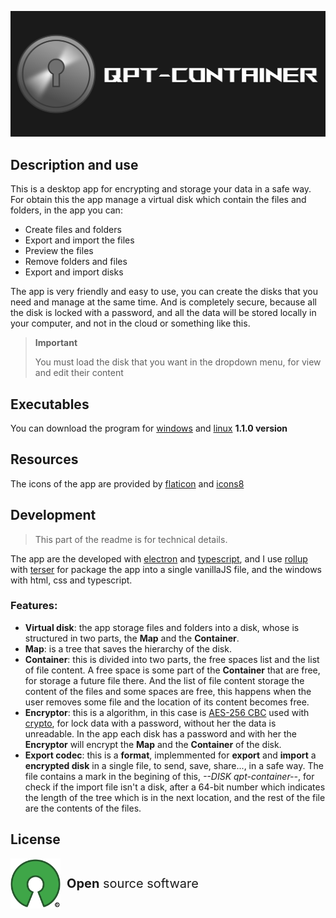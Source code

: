 <p align="center">
  <img src="assets/logo_with_name.png">
</p>

## Description and use

This is a desktop app for encrypting and storage your data in a safe way.
For obtain this the app manage a virtual disk which contain the files and folders, in the app you can:

- Create files and folders
- Export and import the files
- Preview the files
- Remove folders and files
- Export and import disks

The app is very friendly and easy to use, you can create the disks that you need and manage at the same time. And is completely secure, because all the disk is locked with a password, and all the data will be stored locally in your computer, and not in the cloud or something like this.

> **Important**
>
> You must load the disk that you want in the dropdown menu, for view and edit their content

## Executables

You can download the program for [windows](https://github.com/Guillex387/qpt-container/releases/download/v1.1.0/setup-v1.1.0.exe) and [linux](https://github.com/Guillex387/qpt-container/releases/download/v1.1.0/qpt-container-linux-x64-v1.1.0.zip) **1.1.0 version**

## Resources

The icons of the app are provided by [flaticon](https://www.flaticon.com/) and [icons8](https://icons8.com/)

## Development

> This part of the readme is for technical details.

The app are the developed with [electron](https://www.electronjs.org) and [typescript](https://www.typescriptlang.org), and I use [rollup](https://rollupjs.org/) with [terser](https://www.npmjs.com/package/terser) for package the app into a single vanillaJS file, and the windows with html, css and typescript.

### **Features**:
- **Virtual disk**: the app storage files and folders into a disk, whose is structured in two parts, the **Map** and the **Container**.
- **Map**: is a tree that saves the hierarchy of the disk.
- **Container**: this is divided into two parts, the free spaces list and the list of file content. A free space is some part of the **Container** that are free, for storage a future file there. And the list of file content storage the content of the files and some spaces are free, this happens when the user removes some file and the location of its content becomes free.
- **Encryptor**: this is a algorithm, in this case is [AES-256 CBC](https://en.wikipedia.org/wiki/Advanced_Encryption_Standard) used with [crypto](https://nodejs.org/api/crypto.html), for lock data with a password, without her the data is unreadable. In the app each disk has a password and with her the **Encryptor** will encrypt the **Map** and the **Container** of the disk.
- **Export codec**: this is a **format**, implemmented for **export** and **import** a **encrypted disk** in a single file, to send, save, share..., in a safe way.
The file contains a mark in the begining of this, *--DISK qpt-container--*, for check if the import file isn't a disk, after a 64-bit number which indicates the length of the tree which is in the next location, and the rest of the file are the contents of the files.

## License

<div style="display: flex;">
  <img width="80" src="assets/open_source.png">
  <p style="margin-top: auto;margin-bottom: auto;margin-left: 10px;font-size: 20px;">
    <strong>Open</strong> source software
  </p>
</div>